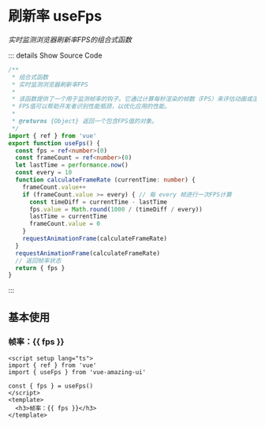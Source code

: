 # 刷新率 useFps

<BackTop />
<Watermark fullscreen content="Vue Amazing UI" />

*实时监测浏览器刷新率FPS的组合式函数*

::: details Show Source Code

```ts
/**
 * 组合式函数
 * 实时监测浏览器刷新率FPS
 * 
 * 该函数提供了一个用于监测帧率的钩子。它通过计算每秒渲染的帧数（FPS）来评估动画或渲染性能。
 * FPS值可以帮助开发者识别性能瓶颈，以优化应用的性能。
 * 
 * @returns {Object} 返回一个包含FPS值的对象。
 */
import { ref } from 'vue'
export function useFps() {
  const fps = ref<number>(0)
  const frameCount = ref<number>(0)
  let lastTime = performance.now()
  const every = 10
  function calculateFrameRate (currentTime: number) {
    frameCount.value++
    if (frameCount.value >= every) { // 每 every 帧进行一次FPS计算
      const timeDiff = currentTime - lastTime
      fps.value = Math.round(1000 / (timeDiff / every))
      lastTime = currentTime
      frameCount.value = 0
    }
    requestAnimationFrame(calculateFrameRate)
  }
  requestAnimationFrame(calculateFrameRate)
  // 返回帧率状态    
  return { fps }
}
```

:::

<script setup lang="ts">
import { ref } from 'vue'
import { useFps } from 'vue-amazing-ui'

const { fps } = useFps()
</script>

## 基本使用

<h3>帧率：{{ fps }}</h3>

```vue
<script setup lang="ts">
import { ref } from 'vue'
import { useFps } from 'vue-amazing-ui'

const { fps } = useFps()
</script>
<template>
  <h3>帧率：{{ fps }}</h3>
</template>
```
